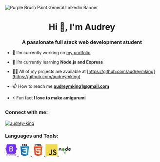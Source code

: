 ![Purple Brush Paint General Linkedin Banner](https://user-images.githubusercontent.com/69822381/104834952-cfbc4f80-5868-11eb-83a0-8b83822f2f4e.png)

<h1 align="center">Hi 👋, I'm Audrey</h1>
<h3 align="center">A passionate full stack web development student</h3>

- 🔭 I’m currently working on [my portfolio](https://audreymking.github.io/Audrey-King-Portfolio/)

- 🌱 I’m currently learning **Node.js and Express**

- 👨‍💻 All of my projects are available at [https://github.com/audreymking](https://github.com/audreymking)

- 📫 How to reach me **audreymking1@gmail.com**

- ⚡ Fun fact **I love to make amigurumi**

<h3 align="left">Connect with me:</h3>
<p align="left">
<a href="https://linkedin.com/in/audrey-king" target="blank"><img align="center" src="https://cdn.jsdelivr.net/npm/simple-icons@3.0.1/icons/linkedin.svg" alt="audrey-king" height="30" width="40" /></a>
</p>

<h3 align="left">Languages and Tools:</h3>
<p align="left"> <a href="https://getbootstrap.com" target="_blank"> <img src="https://raw.githubusercontent.com/devicons/devicon/master/icons/bootstrap/bootstrap-plain-wordmark.svg" alt="bootstrap" width="40" height="40"/> </a> <a href="https://www.w3schools.com/css/" target="_blank"> <img src="https://raw.githubusercontent.com/devicons/devicon/master/icons/css3/css3-original-wordmark.svg" alt="css3" width="40" height="40"/> </a> <a href="https://www.w3.org/html/" target="_blank"> <img src="https://raw.githubusercontent.com/devicons/devicon/master/icons/html5/html5-original-wordmark.svg" alt="html5" width="40" height="40"/> </a> <a href="https://developer.mozilla.org/en-US/docs/Web/JavaScript" target="_blank"> <img src="https://raw.githubusercontent.com/devicons/devicon/master/icons/javascript/javascript-original.svg" alt="javascript" width="40" height="40"/> </a> <a href="https://nodejs.org" target="_blank"> <img src="https://raw.githubusercontent.com/devicons/devicon/master/icons/nodejs/nodejs-original-wordmark.svg" alt="nodejs" width="40" height="40"/> </a> </p>
